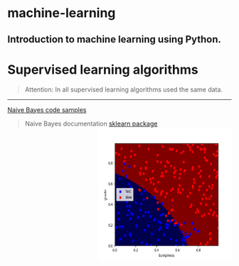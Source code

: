 # machine-learning
Introduction to machine learning using Python.
--

# Supervised learning algorithms

> Attention: In all supervised learning algorithms used the same data.

___
[Naive Bayes code samples](https://github.com/narekye/machine-learning/tree/master/udacity/udacity/naive_bayes)
> Naive Bayes documentation [sklearn package](http://scikit-learn.org/stable/modules/naive_bayes.html)<img src="https://github.com/narekye/machine-learning/blob/master/udacity/udacity/data/naive_bayes_classifier.png" align="right" width="300px" height="300px" />


